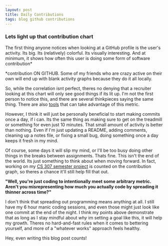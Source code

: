 ```yaml
---
layout: post
title: Daily Contributions
tags: blog github contributions
---
```


### Lets light up that contribution chart

The first thing anyone notices when looking at a GitHub profile
is the user's activity. Its big. Its (relatively) colorful. Its 
visually interesting. And at minimum, it shows how often this user
is doing some form of software contribution\*

\*contribution ON GITHUB. Some of my friends who are crazy active
on their own will end up with blank activity graphs because they do it
all locally. 

So, while the correlation isnt perfect, theres no denying that a
recruiter looking at this chart will only see good things if its lit up.
I'm not the first person to notice this, and there are several thinkpieces
saying the same thing. There are also 
[tools](https://www.laurencegellert.com/software/github-graph-builder/)
that can take advantage of this metric. 

However, I think it will just be personally beneficial to start making commits
once a day, if i can. Its the same thing as making sure to get on 
the treadmill or something for even just 10 minutes. That small amount of 
activity is better than nothing. Even if I'm just updating a 
README, adding comments, cleaning up a notes file, or fixing a small bug, 
doing something once a day keeps it fresh in my mind.

Of course, some days it will slip my mind, or I'll be too busy doing other
things in the breaks between assignments. Thats fine. This isn't the end
of the world. Its just something to think about when moving forward. In fact,
working on my [CS 307 semester project](https://bitwise-a3c2d.web.app/) is counted
on the contribution graph, so theres a chance it'll still help fill that out.

**"Well, you're just coding to intentionally meet some arbitrary metric. Aren't you misrepresenting how much you actually code by spreading it thinner across time?"**

I don't think that spreading out programming means anything at all. I still have my 6 hour manic coding sessions, and even those might just look like one commit at the end of the night. I think my points above demonstrate that as long as I stay mindful about *why* im setting a goal like this, it will help my growth. Theres no hard-and-fast rules when it comes to bettering yourself, and more of a "whatever works" approach feels healthy. 

Hey, even writing this blog post counts!
